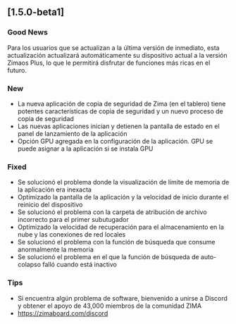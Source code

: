 ## [1.5.0-beta1]
### Good News
Para los usuarios que se actualizan a la última versión de inmediato, esta actualización actualizará automáticamente su dispositivo actual a la versión Zimaos Plus, lo que le permitirá disfrutar de funciones más ricas en el futuro.
### New
- La nueva aplicación de copia de seguridad de Zima (en el tablero) tiene potentes características de copia de seguridad y un nuevo proceso de copia de seguridad
- Las nuevas aplicaciones inician y detienen la pantalla de estado en el panel de lanzamiento de la aplicación
- Opción GPU agregada en la configuración de la aplicación. GPU se puede asignar a la aplicación si se instala GPU
### Fixed
- Se solucionó el problema donde la visualización de límite de memoria de la aplicación era inexacta
- Optimizado la pantalla de la aplicación y la velocidad de inicio durante el reinicio del dispositivo
- Se solucionó el problema con la carpeta de atribución de archivo incorrecto para el primer subutugador
- Optimizado la velocidad de recuperación para el almacenamiento en la nube y las conexiones de red locales
- Se solucionó el problema con la función de búsqueda que consume anormalmente la memoria
- Se solucionó el problema en el que la función de búsqueda de auto-colapso falló cuando está inactivo
### Tips
- Si encuentra algún problema de software, bienvenido a unirse a Discord y obtener el apoyo de 43,000 miembros de la comunidad ZIMA
- <a href = "https://zimaboard.com/discord" target = "_ blank" style = "color: azul"> https://zimaboard.com/discord </a>
